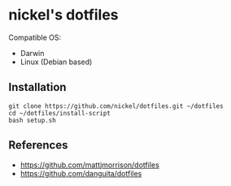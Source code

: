 # nickel's dotfiles

Compatible OS:

* Darwin
* Linux (Debian based)

## Installation

```
git clone https://github.com/nickel/dotfiles.git ~/dotfiles
cd ~/dotfiles/install-script
bash setup.sh
```

## References

* https://github.com/mattjmorrison/dotfiles
* https://github.com/danguita/dotfiles
